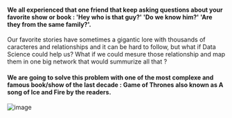 #### We all experienced that one friend that keep asking questions about your favorite show or book : 'Hey who is that guy?' 'Do we know him?' 'Are they from the same family?'. 
Our favorite stories have sometimes a gigantic lore with thousands of caracteres and relationships and it can be hard to follow, but what if Data Science could help us? What if we could mesure those relationship and map them in one big network that would summurize all that ?
#### We are going to solve this problem with one of the most complexe and famous book/show of the last decade : Game of Thrones also known as A song of Ice and Fire by the readers.
![image](https://user-images.githubusercontent.com/113620503/207084916-135a4eaa-605b-43e5-961c-1d567857475d.png)
